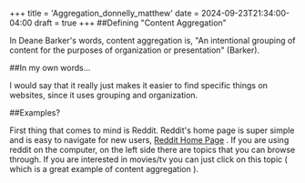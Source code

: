 +++
title = 'Aggregation_donnelly_matthew'
date = 2024-09-23T21:34:00-04:00
draft = true
+++
##Defining "Content Aggregation" 

In Deane Barker's words, content aggregation is, "An intentional grouping of content for the purposes of organization or presentation" (Barker).

##In my own words...

I would say that it really just makes it easier to find specific things on websites, since it uses grouping and organization.

##Examples?

First thing that comes to mind is Reddit. Reddit's home page is super simple and is easy to navigate for new users, [Reddit Home Page](https://www.reddit.com/) . If you are using reddit on the computer, on the left side there are topics that you can browse through. If you are interested in movies/tv you can just click on this topic ( which is a great example of content aggregation ). 

